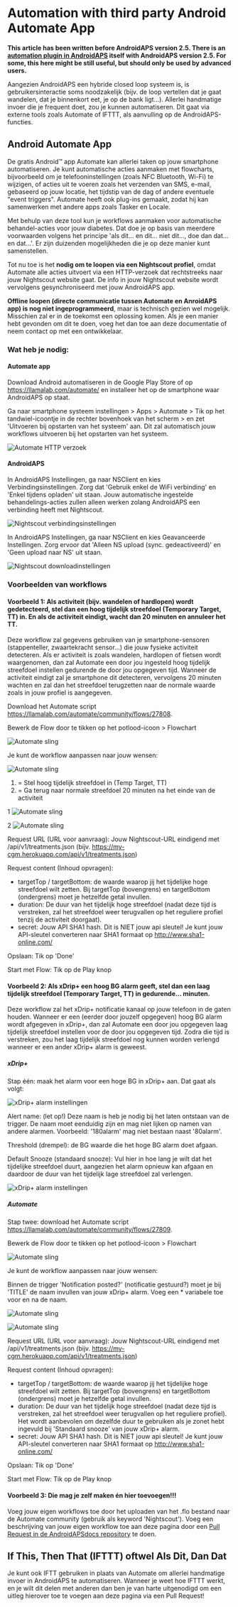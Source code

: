 # Automation with third party Android Automate App

**This article has been written before AndroidAPS version 2.5. There is an [automation plugin in AndroidAPS](./Automation.rst) itself with AndroidAPS version 2.5. For some, this here might be still useful, but should only be used by advanced users.**

Aangezien AndroidAPS een hybride closed loop systeem is, is gebruikersinteractie soms noodzakelijk (bijv. de loop vertellen dat je gaat wandelen, dat je binnenkort eet, je op de bank ligt...). Allerlei handmatige invoer die je frequent doet, zou je kunnen automatiseren. Dit gaat via externe tools zoals Automate of IFTTT, als aanvulling op de AndroidAPS-functies.

## Android Automate App

De gratis Android™ app Automate kan allerlei taken op jouw smartphone automatiseren. Je kunt automatische acties aanmaken met flowcharts, bijvoorbeeld om je telefooninstellingen (zoals NFC Bluetooth, Wi-Fi) te wijzigen, of acties uit te voeren zoals het verzenden van SMS, e-mail, gebaseerd op jouw locatie, het tijdstip van de dag of andere eventuele "event triggers". Automate heeft ook plug-ins gemaakt, zodat hij kan samenwerken met andere apps zoals Tasker en Locale.

Met behulp van deze tool kun je workflows aanmaken voor automatische behandel-acties voor jouw diabetes. Dat doe je op basis van meerdere voorwaarden volgens het principe 'als dit... en dit... niet dit..., doe dan dat... en dat...'. Er zijn duizenden mogelijkheden die je op deze manier kunt samenstellen.

Tot nu toe is het **nodig om te loopen via een Nightscout profiel**, omdat Automate alle acties uitvoert via een HTTP-verzoek dat rechtstreeks naar jouw Nightscout website gaat. De info in jouw Nightscout website wordt vervolgens gesynchroniseerd met jouw AndroidAPS app.

**Offline loopen (directe communicatie tussen Automate en AnroidAPS app) is nog niet ingeprogrammeerd**, maar is technisch gezien wel mogelijk. Misschien zal er in de toekomst een oplossing komen. Als je een manier hebt gevonden om dit te doen, voeg het dan toe aan deze documentatie of neem contact op met een ontwikkelaar.

### Wat heb je nodig:

#### Automate app

Download Android automatiseren in de Google Play Store of op <https://llamalab.com/automate/> en installeer het op de smartphone waar AndroidAPS op staat.

Ga naar smartphone systeem instellingen > Apps > Automate > Tik op het tandwiel-icoontje in de rechter bovenhoek van het scherm > en zet 'Uitvoeren bij opstarten van het systeem' aan. Dit zal automatisch jouw workflows uitvoeren bij het opstarten van het systeem.

![Automate HTTP verzoek](../images/automate-app2.png)

#### AndroidAPS

In AndroidAPS Instellingen, ga naar NSClient en kies Verbindingsinstellingen. Zorg dat 'Gebruik enkel de WiFi verbinding' en 'Enkel tijdens opladen' uit staan. Jouw automatische ingestelde behandelings-acties zullen alleen werken zolang AndroidAPS een verbinding heeft met Nightscout.

![Nightscout verbindingsinstellingen](../images/automate-aaps1.jpg)

In AndroidAPS Instellingen, ga naar NSClient en kies Geavanceerde Instellingen. Zorg ervoor dat 'Alleen NS upload (sync. gedeactiveerd)' en 'Geen upload naar NS' uit staan.

![Nightscout downloadinstellingen](../images/automate-aaps2.jpg)

### Voorbeelden van workflows

#### Voorbeeld 1: Als activiteit (bijv. wandelen of hardlopen) wordt gedetecteerd, stel dan een hoog tijdelijk streefdoel (Temporary Target, TT) in. En als de activiteit eindigt, wacht dan 20 minuten en annuleer het TT.

Deze workflow zal gegevens gebruiken van je smartphone-sensoren (stappenteller, zwaartekracht sensor...) die jouw fysieke activiteit detecteren. Als er activiteit is zoals wandelen, hardlopen of fietsen wordt waargenomen, dan zal Automate een door jou ingesteld hoog tijdelijk streefdoel instellen gedurende de door jou opgegeven tijd. Wanneer de activiteit eindigt zal je smartphone dit detecteren, vervolgens 20 minuten wachten en zal dan het streefdoel terugzetten naar de normale waarde zoals in jouw profiel is aangegeven.

Download het Automate script <https://llamalab.com/automate/community/flows/27808>.

Bewerk de Flow door te tikken op het potlood-icoon > Flowchart

![Automate sling](../images/automate-app3.png)

Je kunt de workflow aanpassen naar jouw wensen:

![Automate sling](../images/automate-app6.png)

1. = Stel hoog tijdelijk streefdoel in (Temp Target, TT)
2. = Ga terug naar normale streefdoel 20 minuten na het einde van de activiteit

1 ![Automate sling](../images/automate-app1.png)

2 ![Automate sling](../images/automate-app5.png)

Request URL (URL voor aanvraag): Jouw Nightscout-URL eindigend met /api/v1/treatments.json (bijv. https://my-cgm.herokuapp.com/api/v1/treatments.json)

Request content (Inhoud opvragen):

* targetTop / targetBottom: de waarde waarop jij het tijdelijke hoge streefdoel wilt zetten. Bij targetTop (bovengrens) en targetBottom (ondergrens) moet je hetzelfde getal invullen.
* duration: De duur van het tijdelijk hoge streefdoel (nadat deze tijd is verstreken, zal het streefdoel weer terugvallen op het reguliere profiel tenzij de activiteit doorgaat). 
* secret: Jouw API SHA1 hash. Dit is NIET jouw api sleutel! Je kunt jouw API-sleutel converteren naar SHA1 formaat op <http://www.sha1-online.com/>

Opslaan: Tik op 'Done'

Start met Flow: Tik op de Play knop

#### Voorbeeld 2: Als xDrip+ een hoog BG alarm geeft, stel dan een laag tijdelijk streefdoel (Temporary Target, TT) in gedurende... minuten.

Deze workflow zal het xDrip+ notificatie kanaal op jouw telefoon in de gaten houden. Wanneer er een (eerder door jouzelf opgegeven) hoog BG alarm wordt afgegeven in xDrip+, dan zal Automate een door jou opgegeven laag tijdelijk streefdoel instellen voor de door jou opgegeven tijd. Zodra die tijd is verstreken, zou het laag tijdelijk streefdoel nog kunnen worden verlengd wanneer er een ander xDrip+ alarm is geweest.

##### xDrip+

Stap één: maak het alarm voor een hoge BG in xDrip+ aan. Dat gaat als volgt:

![xDrip+ alarm instellingen](../images/automate-xdrip1.png)

Alert name: (let op!) Deze naam is heb je nodig bij het laten ontstaan van de trigger. De naam moet eenduidig zijn en mag niet lijken op namen van andere alarmen. Voorbeeld: '180alarm' mag niet bestaan naast '80alarm'.

Threshold (drempel): de BG waarde die het hoge BG alarm doet afgaan.

Default Snooze (standaard snooze): Vul hier in hoe lang je wilt dat het tijdelijke streefdoel duurt, aangezien het alarm opnieuw kan afgaan en daardoor de duur van het tijdelijk lage streefdoel zal verlengen.

![xDrip+ alarm instellingen](../images/automate-xdrip2.png)

##### Automate

Stap twee: download het Automate script <https://llamalab.com/automate/community/flows/27809>.

Bewerk de Flow door te tikken op het potlood-icoon > Flowchart

![Automate sling](../images/automate-app3.png)

Je kunt de workflow aanpassen naar jouw wensen:

Binnen de trigger 'Notification posted?' (notificatie gestuurd?) moet je bij 'TITLE' de naam invullen van jouw xDrip+ alarm. Voeg een * variabele toe voor en na de naam.

![Automate sling](../images/automate-app7.png)

![Automate sling](../images/automate-app4.png)

Request URL (URL voor aanvraag): Jouw Nightscout-URL eindigend met /api/v1/treatments.json (bijv. https://my-cgm.herokuapp.com/api/v1/treatments.json)

Request content (Inhoud opvragen):

* targetTop / targetBottom: de waarde waarop jij het tijdelijke hoge streefdoel wilt zetten. Bij targetTop (bovengrens) en targetBottom (ondergrens) moet je hetzelfde getal invullen.
* duration: De duur van het tijdelijk hoge streefdoel (nadat deze tijd is verstreken, zal het streefdoel weer terugvallen op het reguliere profiel). Het wordt aanbevolen om dezelfde duur te gebruiken als je zonet hebt ingevuld bij 'Standaard snooze' van jouw xDrip+ alarm.
* secret: Jouw API SHA1 hash. Dit is NIET jouw api sleutel! Je kunt jouw API-sleutel converteren naar SHA1 formaat op <http://www.sha1-online.com/>

Opslaan: Tik op 'Done'

Start met Flow: Tik op de Play knop

#### Voorbeeld 3: Die mag je zelf maken én hier toevoegen!!!

Voeg jouw eigen workflows toe door het uploaden van het .flo bestand naar de Automate community (gebruik als keyword 'Nightscout'). Voeg een beschrijving van jouw eigen workflow toe aan deze pagina door een [Pull Request in de AndroidAPSdocs repository](../make-a-PR.md) te doen.

## If This, Then That (IFTTT) oftwel Als Dit, Dan Dat

Je kunt ook IFTT gebruiken in plaats van Automate om allerlei handmatige invoer in AndroidAPS te automatiseren. Wanneer je weet hoe IFTTT werkt, en je wilt dit delen met anderen dan ben je van harte uitgenodigd om een uitleg hierover toe te voegen aan deze pagina via een Pull Request!